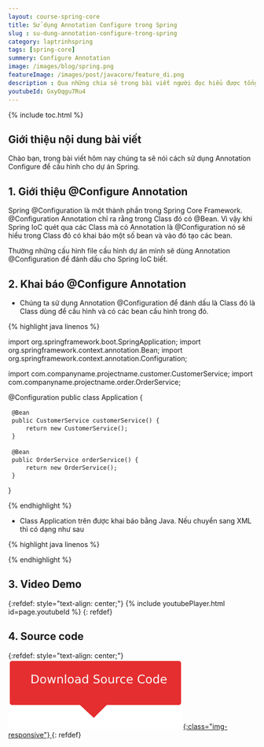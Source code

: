 ```yaml
---
layout: course-spring-core
title: Sử dụng Annotation Configure trong Spring
slug : su-dung-annotation-configure-trong-spring
category: laptrinhspring
tags: [spring-core]
summery: Configure Annotation
image: /images/blog/spring.png
featureImage: /images/post/javacore/feature_di.png
description : Qua những chia sẻ trong bài viết người đọc hiểu được tổng quan về @Configure Annotation, một thành phần trong Spring Core Framework. Bên cạnh đó biết được khi nào nên dùng annotation @Configuration trong lập trình Spring. Trong những chia sẻ tiếp theo của bài viết sẽ hướng dẫn cách để khai báo @Configure Annotation sử dụng trong lập trình Spring như thế nào để đạt được hiệu quả. Trong bài viết cũng có chia sẻ kèm theo các ví dụ minh hoạ cú pháp và cách thực hiện.
youtubeId: GxyOqgu7Ru4
---
```


{% include toc.html %}

## **Giới thiệu nội dung bài viết**

Chào bạn, trong bài viết hôm nay chúng ta sẽ nói cách sử dụng Annotation Configure để cấu hình cho dự án Spring.
 
## **1. Giới thiệu @Configure Annotation**

Spring @Configuration là một thành phần trong Spring Core Framework. @Configuration Annotation chỉ ra rằng trong Class đó có @Bean. Vì vậy khi Spring IoC quét qua các Class mà có Annotation là @Configuration nó sẽ hiểu trong Class đó có khai báo một số bean và vào đó tạo các bean.

Thường những cấu hình file cấu hình dự án mình sẽ dùng Annotation @Configuration để đánh dấu cho Spring IoC biết.

## **2. Khai báo @Configure Annotation**

- Chúng ta sử dụng Annotation @Configuration để đánh dấu là Class đó là Class dùng để cấu hình và có các bean cấu hình trong đó.

{% highlight java linenos %}

import org.springframework.boot.SpringApplication;
import org.springframework.context.annotation.Bean;
import org.springframework.context.annotation.Configuration;

import com.companyname.projectname.customer.CustomerService;
import com.companyname.projectname.order.OrderService;

@Configuration
public class Application {

     @Bean
     public CustomerService customerService() {
         return new CustomerService();
     }
 
     @Bean
     public OrderService orderService() {
         return new OrderService();
     }
}

{% endhighlight %}

- Class Application trên được khai báo bằng Java. Nếu chuyển sang XML thì có dạng như sau

{% highlight java linenos %}

<beans>
        <bean id="customerService" class="com.companyname.projectname.CustomerService"/>
        <bean id="orderService" class="com.companyname.projectname.OrderService"/>
</beans>
{% endhighlight %}

## **3. Video Demo**

{:refdef: style="text-align: center;"}
{% include youtubePlayer.html id=page.youtubeId %}
{: refdef}

## **4. Source code**

{:refdef: style="text-align: center;"}
<a href="https://github.com/levunguyen/Configure-annotation" target="_blank"> ![Sourcecode ](/images/icon/githubsource.png){:class="img-responsive"} </a>
{: refdef}




